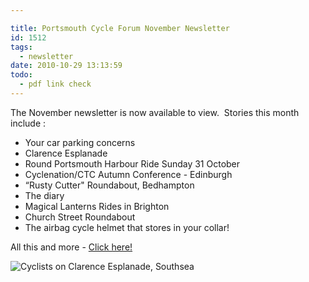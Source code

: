 ```yaml
---

title: Portsmouth Cycle Forum November Newsletter
id: 1512
tags:
  - newsletter
date: 2010-10-29 13:13:59
todo:
  - pdf link check
---
```


The November newsletter is now available to view.  Stories this month include :

*   Your car parking concerns
*   Clarence Esplanade
*   Round Portsmouth Harbour Ride Sunday 31 October
*   Cyclenation/CTC Autumn Conference - Edinburgh
*   “Rusty Cutter" Roundabout, Bedhampton
*   The diary
*   Magical Lanterns Rides in Brighton
*   Church Street Roundabout
*   The airbag cycle helmet that stores in your collar!

All this and more - [Click here!](/assets/PCF-Newsletter-November-2010.PDF)

![Cyclists on Clarence Esplanade, Southsea](/assets/sfcr2-overhang-and-cycl-200.jpg)
